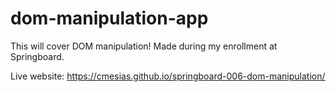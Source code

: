 # dom-manipulation-app
This will cover DOM manipulation! Made during my enrollment at Springboard.

Live website: https://cmesias.github.io/springboard-006-dom-manipulation/
